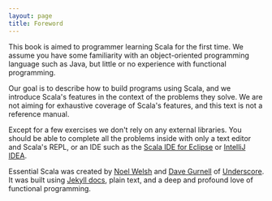 ```yaml
---
layout: page
title: Foreword
---
```


This book is aimed to programmer learning Scala for the first time. We assume you have some familiarity with an object-oriented programming language such as Java, but little or no experience with functional programming.

Our goal is to describe how to build programs using Scala, and we introduce Scala's features in the context of the problems they solve. We are not aiming for exhaustive coverage of Scala's features, and this text is not a reference manual.

Except for a few exercises we don't rely on any external libraries. You should be able to complete all the problems inside with only a text editor and Scala's REPL, or an IDE such as the [Scala IDE for Eclipse](http://scala-ide.org/) or [IntelliJ IDEA](http://www.jetbrains.com/idea/).

Essential Scala was created by [Noel Welsh](http://noelwelsh.com) and [Dave Gurnell](http://davegurnell.com/) of [Underscore](http://underscoreconsulting.com). It was built using [Jekyll docs](https://github.com/untyped/jekyll-docs), plain text, and a deep and profound love of functional programming.
